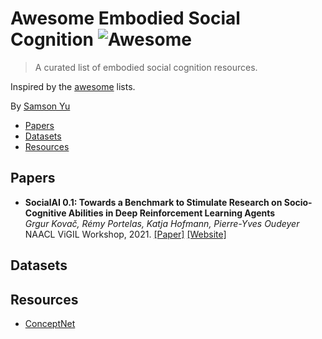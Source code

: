 # Awesome Embodied Social Cognition ![Awesome](https://cdn.rawgit.com/sindresorhus/awesome/d7305f38d29fed78fa85652e3a63e154dd8e8829/media/badge.svg)
> A curated list of embodied social cognition resources.

Inspired by the [awesome](https://github.com/sindresorhus/awesome) lists.

By [Samson Yu]()

* [Papers](#papers)
* [Datasets](#datasets)
* [Resources](#resources)

## <a name="papers"></a> Papers
* **SocialAI 0.1: Towards a Benchmark to Stimulate Research on Socio-Cognitive Abilities in Deep Reinforcement Learning Agents** <br>
*Grgur Kovač, Rémy Portelas, Katja Hofmann, Pierre-Yves Oudeyer* <br>
NAACL ViGIL Workshop, 2021. [[Paper]](https://arxiv.org/abs/2104.13207) [[Website]](https://sites.google.com/view/socialai01)

## <a name="datasets"></a> Datasets

## <a name="resources"></a> Resources
* [ConceptNet](https://conceptnet.io/)